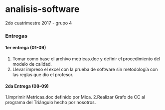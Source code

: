 # analisis-software

2do cuatrimestre 2017 - grupo 4

### Entregas

#### 1er entrega (01-09)

1. Tomar como base el archivo metricas.doc y definir el procedimiento del modelo de calidad.
2. Llevar impreso el excel con la prueba de software sin metodología con las reglas que dio el profesor.

#### 2da Entrega (08-09)

1.Imprimir Metricas.doc definido por Mica.
2.Realizar Grafo de CC al programa del Triángulo hecho por nosotros. 
